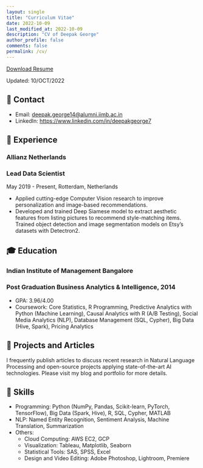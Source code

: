 ```yaml
---
layout: single
title: "Curriculum Vitae"
date: 2022-10-09
last_modified_at: 2022-10-09
description: "CV of Deepak George"
author_profile: false
comments: false
permalink: /cv/
---
```


[Download Resume](url)

Updated: 10/OCT/2022

## 📧 Contact
* Email: deepak.george14@alumni.iimb.ac.in 
* LinkedIn: https://www.linkedin.com/in/deepakgeorge7

## 💼 Experience
### Allianz Netherlands
### Lead Data Scientist

May 2019 - Present, Rotterdam, Netherlands

* Applied cutting-edge Computer Vision research to improve personalization and image-based recommendations.
* Developed and trained Deep Siamese model to extract aesthetic features from listing pictures to recommend style-matching items.
Trained object detection and image segmentation models on Etsy’s datasets with Detectron2.

## 🎓 Education
### Indian Institute of Management Bangalore
### Post Graduation Business Analytics & Intelligence, 2014
* GPA: 3.96/4.00
* Coursework: Core Statistics, R Programming, Predictive Analytics with Python (Machine Learning), Causal Analytics with R (A/B Testing), Social Media Analytics (NLP), Database Management (SQL, Cypher), Big Data (Hive, Spark), Pricing Analytics

## 📝 Projects and Articles
I frequently publish articles to discuss recent research in Natural Language Processing and open-source projects applying state-of-the-art AI technologies. Please visit my blog and portfolio for more details.

## 🤖 Skills
* Programming: Python (NumPy, Pandas, Scikit-learn, PyTorch, TensorFlow), Big Data (Spark, Hive), R, SQL, Cypher, MATLAB
* NLP: Named Entity Recognition, Sentiment Analysis, Machine Translation, Summarization
* Others:
    * Cloud Computing: AWS EC2, GCP
    * Visualization: Tableau, Matplotlib, Seaborn
    * Statistical Tools: SAS, SPSS, Excel
    * Design and Video Editing: Adobe Photoshop, Lightroom, Premiere